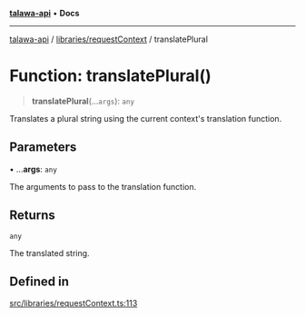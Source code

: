 [**talawa-api**](../../../README.md) • **Docs**

***

[talawa-api](../../../modules.md) / [libraries/requestContext](../README.md) / translatePlural

# Function: translatePlural()

> **translatePlural**(...`args`): `any`

Translates a plural string using the current context's translation function.

## Parameters

• ...**args**: `any`

The arguments to pass to the translation function.

## Returns

`any`

The translated string.

## Defined in

[src/libraries/requestContext.ts:113](https://github.com/PalisadoesFoundation/talawa-api/blob/6712e9940a5702665afc506fa9f6e9d7e1dc7991/src/libraries/requestContext.ts#L113)

